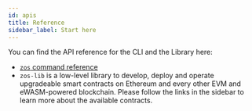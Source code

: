 ```yaml
---
id: apis
title: Reference
sidebar_label: Start here
---
```


You can find the API reference for the CLI and the Library here:

- [`zos` command reference](climain.md)
- `zos-lib` is a low-level library to develop, deploy and operate upgradeable smart contracts on Ethereum and every other EVM and eWASM-powered blockchain. Please follow the links in the sidebar to learn more about the available contracts.
